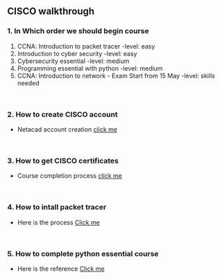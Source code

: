 ## CISCO walkthrough

### 1. In Which order we should begin course

1. CCNA: Introduction to packet tracer -level: easy
1. Introduction to cyber security -level: easy
1. Cybersecurity essential -level: medium
1. Programming essential with python -level: medium
1. CCNA: Introduction to network - Exam Start from 15 May -level: skills needed

<br>

### 2. How to create CISCO account

- Netacad account creation [click me](https://m.youtube.com/watch?v=UWrk7DMCc7Q)

<br>

### 3. How to get CISCO certificates

- Course completion process [click me](https://m.youtube.com/watch?v=PWjzqcfjWbA)

<br>

### 4. How to intall packet tracer

- Here is the process [Click me](https://www.youtube.com/watch?v=JaIweueW-E8)

<br>

### 5. How to complete python essential course

- Here is the reference [Click me](https://infraexam.com/python-institute/pe1-python-essentials-1-basics/pe1-python-essentials-1-module-1-test/)

<br>
